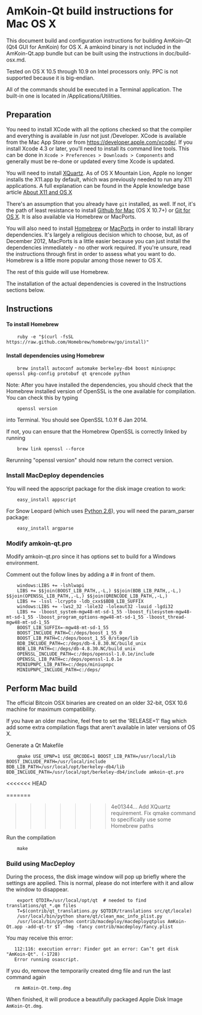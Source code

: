 AmKoin-Qt build instructions for Mac OS X
==========================================

This document build and configuration instructions for building AmKoin-Qt (Qt4 GUI for AmKoin) for OS X.  A amkoind binary is not included in the AmKoin-Qt.app bundle but can be built using the instructions in doc/build-osx.md.

Tested on OS X 10.5 through 10.9 on Intel processors only. PPC is not supported because it is big-endian.

All of the commands should be executed in a Terminal application. The built-in one is located in /Applications/Utilities.

Preparation
-----------

You need to install XCode with all the options checked so that the compiler and everything is available in /usr not just /Developer. XCode is available from the Mac App Store or from https://developer.apple.com/xcode/. If you install Xcode 4.3 or later, you'll need to install its command line tools. This can be done in `Xcode > Preferences > Downloads > Components` and generally must be re-done or updated every time Xcode is updated.

You will need to install [XQuartz](https://xquartz.macosforge.org). As of OS X Mountain Lion, Apple no longer installs the X11.app by default, which was previously needed to run any X11 applications. A full explanation can be found in the Apple knowledge base article [About X11 and OS X](http://support.apple.com/kb/HT5293)

There's an assumption that you already have `git` installed, as well. If not, it's the path of least resistance to install [Github for Mac](https://mac.github.com/) (OS X 10.7+) or [Git for OS X](https://code.google.com/p/git-osx-installer/). It is also available via Homebrew or MacPorts.

You will also need to install [Homebrew](http://brew.sh) or [MacPorts](https://www.macports.org/) in order to install library dependencies. It's largely a religious decision which to choose, but, as of December 2012, MacPorts is a little easier because you can just install the dependencies immediately - no other work required. If you're unsure, read the instructions through first in order to assess what you want to do. Homebrew is a little more popular among those newer to OS X.

The rest of this guide will use Homebrew.

The installation of the actual dependencies is covered in the Instructions sections below.

Instructions
------------
#### To install Homebrew

        ruby -e "$(curl -fsSL https://raw.github.com/Homebrew/homebrew/go/install)"


#### Install dependencies using Homebrew

        brew install autoconf automake berkeley-db4 boost miniupnpc openssl pkg-config protobuf qt qrencode python

Note: After you have installed the dependencies, you should check that the Homebrew installed version of OpenSSL is the one available for compilation. You can check this by typing

        openssl version

into Terminal. You should see OpenSSL 1.0.1f 6 Jan 2014.

If not, you can ensure that the Homebrew OpenSSL is correctly linked by running

        brew link openssl --force

Rerunning "openssl version" should now return the correct version.

### Install MacDeploy dependencies

You will need the appscript package for the disk image creation to work:

        easy_install appscript

For Snow Leopard (which uses [Python 2.6](http://www.python.org/download/releases/2.6/)), you will need the param_parser package:
        
        easy_install argparse

### Modify amkoin-qt.pro

Modify amkoin-qt.pro since it has options set to build for a Windows environment.

Comment out the follow lines by adding a # in front of them.

        windows:LIBS += -lshlwapi
        LIBS += $$join(BOOST_LIB_PATH,,-L,) $$join(BDB_LIB_PATH,,-L,) $$join(OPENSSL_LIB_PATH,,-L,) $$join(QRENCODE_LIB_PATH,,-L,)
        LIBS += -lssl -lcrypto -ldb_cxx$$BDB_LIB_SUFFIX
        windows:LIBS += -lws2_32 -lole32 -loleaut32 -luuid -lgdi32
        LIBS += -lboost_system-mgw48-mt-sd-1_55 -lboost_filesystem-mgw48-mt-sd-1_55 -lboost_program_options-mgw48-mt-sd-1_55 -lboost_thread-mgw48-mt-sd-1_55
        BOOST_LIB_SUFFIX=-mgw48-mt-sd-1_55
        BOOST_INCLUDE_PATH=C:/deps/boost_1_55_0
        BOOST_LIB_PATH=C:/deps/boost_1_55_0/stage/lib
        BDB_INCLUDE_PATH=c:/deps/db-4.8.30.NC/build_unix
        BDB_LIB_PATH=c:/deps/db-4.8.30.NC/build_unix
        OPENSSL_INCLUDE_PATH=c:/deps/openssl-1.0.1e/include
        OPENSSL_LIB_PATH=c:/deps/openssl-1.0.1e
        MINIUPNPC_LIB_PATH=c:/deps/miniupnpc
        MINIUPNPC_INCLUDE_PATH=c:/deps/

Perform Mac build
-----------------

The official Bitcoin OSX binaries are created on an older 32-bit, OSX 10.6 machine for maximum compatibility.

If you have an older machine, feel free to set the 'RELEASE=1' flag which add some extra compilation flags that aren't available in later versions of OS X.

Generate a Qt Makefile

        qmake USE_UPNP=1 USE_QRCODE=1 BOOST_LIB_PATH=/usr/local/lib BOOST_INCLUDE_PATH=/usr/local/include BDB_LIB_PATH=/usr/local/opt/berkeley-db4/lib BDB_INCLUDE_PATH=/usr/local/opt/berkeley-db4/include amkoin-qt.pro
<<<<<<< HEAD

=======
>>>>>>> 4e01344... Add XQuartz requirement. Fix qmake command to specifically use some Homebrew paths

Run the compilation

        make

### Build using MacDeploy

During the process, the disk image window will pop up briefly where the settings are applied. This is normal, please do not interfere with it and allow the window to disappear.

        export QTDIR=/usr/local/opt/qt  # needed to find translations/qt_*.qm files
        T=$(contrib/qt_translations.py $QTDIR/translations src/qt/locale)
        /usr/local/bin/python share/qt/clean_mac_info_plist.py
        /usr/local/bin/python contrib/macdeploy/macdeployqtplus AmKoin-Qt.app -add-qt-tr $T -dmg -fancy contrib/macdeploy/fancy.plist

You may receive this error:

       112:116: execution error: Finder got an error: Can’t get disk "AmKoin-Qt". (-1728)
       Error running osascript.

If you do, remove the temporarily created dmg file and run the last command again

       rm AmKoin-Qt.temp.dmg

When finished, it will produce a beautifully packaged Apple Disk Image `AmKoin-Qt.dmg`.

